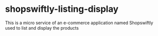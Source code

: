 # shopswiftly-listing-display
This is a micro service of an e-commerce application named Shopswiftly used to list and display the products
